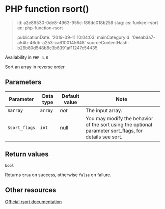 PHP function rsort()
====================

> id: a2e86530-0de8-4963-955c-f86dc018b258
> slug:
> 	cs: funkce-rsort
> 	en: php-function-rsort
> 
> publicationDate: '2019-09-11 10:04:03'
> mainCategoryId: '0eeab3a7-a54b-46db-a253-ca6100145648'
> sourceContentHash: b29b80d548b8c3b6391af11247c54435

Availability in `PHP 4.0`

Sort an array in reverse order


Parameters
--------------

| Parameter | Data type | Default value | Note |
|-----|-----|-----|-----|
| `$array` | `array` | *not* | The input array. |
| `$sort_flags` | `int` | null | You may modify the behavior of the sort using the optional parameter sort_flags, for details see sort. |


Return values
----------------

`bool`

Returns `true` on success, otherwise `false` on failure.

Other resources
------------

[Official rsort documentation](https://www.php.net/manual/en/function.rsort.php)
